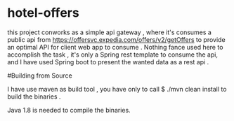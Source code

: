 # hotel-offers

this project conworks as a simple api gateway , where it's consumes a public api from https://offersvc.expedia.com/offers/v2/getOffers
to provide an optimal API for client web app to consume .
Nothing fance used here to accomplish the task , it's only a Spring rest template to consume the api,
and I have used Spring boot to present the wanted data as a rest api .

#Building from Source

I have use maven as build tool , you have only to call 
$ ./mvn clean install
to build the binaries .

Java 1.8 is needed to compile the binaries.
